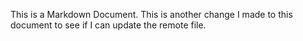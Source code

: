 This is a Markdown Document. This is another change I made to this document to see if I can update the 
remote file.